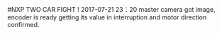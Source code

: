 #NXP TWO CAR FIGHT !
2017-07-21 23：20 master 
camera got image, encoder is ready getting its value in interruption and motor direction confirmed.

